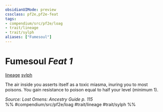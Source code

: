 ```yaml
---
obsidianUIMode: preview
cssclass: pf2e,pf2e-feat
tags:
- compendium/src/pf2e/loag
- trait/lineage
- trait/sylph
aliases: ["Fumesoul"]
---
```

# Fumesoul  *Feat 1*  
[lineage](lineage-apg.md "Lineage  Trait")  [sylph](sylph-b2.md "Sylph Ancestry & Heritage Trait")  


The air inside you asserts itself as a toxic miasma, inuring you to most poisons. You gain resistance to poison equal to half your level (minimum 1).

*Source: Lost Omens: Ancestry Guide p. 115*  
%% #compendium/src/pf2e/loag #trait/lineage #trait/sylph %%
